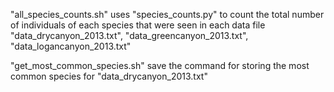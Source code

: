 "all_species_counts.sh" uses "species_counts.py" 
to count the total number of individuals of each species that
were seen in each data file "data_drycanyon_2013.txt", "data_greencanyon_2013.txt", "data_logancanyon_2013.txt"

"get_most_common_species.sh" save the command for storing the most common
species for "data_drycanyon_2013.txt"